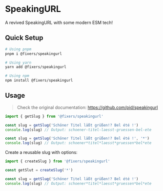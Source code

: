 # SpeakingURL

A revived SpeakingURL with some modern ESM tech!

## Quick Setup

```bash
# Using pnpm
pnpm i @fixers/speakingurl

# Using yarn
yarn add @fixers/speakingurl

# Using npm
npm install @fixers/speakingurl
```

## Usage

> Check the original documentation: https://github.com/pid/speakingurl

```ts
import { getSlug } from '@fixers/speakingurl'

const slug = getSlug('Schöner Titel läßt grüßen!? Bel été !')
console.log(slug) // Output: schoener-titel-laesst-gruessen-bel-ete

const slug = getSlug('Schöner Titel läßt grüßen!? Bel été !', '*')
console.log(slug) // Output: schoener*titel*laesst*gruessen*bel*ete
```

Create a reusable slug with options:

```ts
import { createSlug } from '@fixers/speakingurl'

const getSlut = createSlug('*')

const slug = getSlug('Schöner Titel läßt grüßen!? Bel été !')
console.log(slug) // Output: schoener*titel*laesst*gruessen*bel*ete
```
